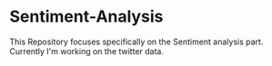 # Sentiment-Analysis
This Repository focuses specifically on the Sentiment analysis part.
Currently I'm working on the twitter data. 
